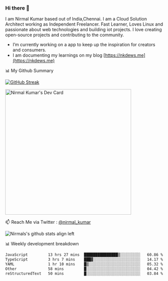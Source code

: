 ### Hi there 👋

 I am Nirmal Kumar based out of India,Chennai. I am a Cloud Solution Architect working as Independent Freelancer. Fast Learner, Loves Linux and passionate about web technologies and building iot projects. I love creating open-source projects and contributing to the community.

- I’m currently working on a app to keep up the inspiration for creators and consumers.
- I am documenting my learnings on my blog [https://nkdews.me](https://nkdews.me)


📊 My Github Summary

[![GitHub Streak](https://github-readme-streak-stats.herokuapp.com?user=nk-gears&theme=dark&hide_border=true&date_format=M%20j%5B%2C%20Y%5D)](https://git.io/streak-stats)

<a href="https://app.daily.dev/nirmal_kumar"><img src="https://api.daily.dev/devcards/a16cfcf02d384b16b41de71ce4d1d811.png?r=8ve" width="400" alt="Nirmal Kumar's Dev Card"/></a>

📫 Reach Me via  Twitter : [@nirmal_kumar](https://twitter.com/nirmal_kumar)

![Nirmals's github stats align left](https://github-readme-stats.vercel.app/api?username=nk-gears&show_icons=true)


📊 Weekly development breakdown

<!--START_SECTION:waka-->

```txt
JavaScript         13 hrs 27 mins  ███████████████▒░░░░░░░░░   60.86 %
TypeScript         3 hrs 7 mins    ███▓░░░░░░░░░░░░░░░░░░░░░   14.17 %
YAML               1 hr 10 mins    █▒░░░░░░░░░░░░░░░░░░░░░░░   05.32 %
Other              58 mins         █░░░░░░░░░░░░░░░░░░░░░░░░   04.42 %
reStructuredText   50 mins         █░░░░░░░░░░░░░░░░░░░░░░░░   03.84 %
```

<!--END_SECTION:waka-->


